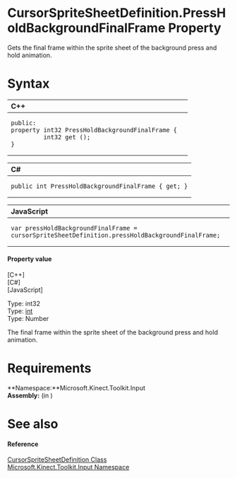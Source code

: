 CursorSpriteSheetDefinition.PressHoldBackgroundFinalFrame Property  
==================================================================  

Gets the final frame within the sprite sheet of the background press and hold animation. <span id="syntaxSection"></span>

Syntax  
======  

<table>
<colgroup>
<col width="100%" />
</colgroup>
<thead>
<tr class="header">
<th align="left">C++</th>
</tr>
</thead>
<tbody>
<tr class="odd">
<td align="left"><pre><code>public:  
property int32 PressHoldBackgroundFinalFrame {  
         int32 get ();  
}</code></pre></td>
</tr>
</tbody>
</table>

<table>
<colgroup>
<col width="100%" />
</colgroup>
<thead>
<tr class="header">
<th align="left">C#</th>
</tr>
</thead>
<tbody>
<tr class="odd">
<td align="left"><pre><code>public int PressHoldBackgroundFinalFrame { get; }</code></pre></td>
</tr>
</tbody>
</table>

<table>
<colgroup>
<col width="100%" />
</colgroup>
<thead>
<tr class="header">
<th align="left">JavaScript</th>
</tr>
</thead>
<tbody>
<tr class="odd">
<td align="left"><pre><code>var pressHoldBackgroundFinalFrame = cursorSpriteSheetDefinition.pressHoldBackgroundFinalFrame;</code></pre></td>
</tr>
</tbody>
</table>

<span id="ID4ER"></span>
#### Property value  

[C++]   
 [C\#]   
 [JavaScript]   

Type: int32  
Type: [int](http://msdn.microsoft.com/en-us/library/system.int32.aspx)  
Type: Number  

The final frame within the sprite sheet of the background press and hold animation.  

<span id="requirements"></span>

Requirements  
============  

**Namespace:**Microsoft.Kinect.Toolkit.Input  
**Assembly:** (in )  

<span id="ID4E3"></span>

See also  
========  

<span id="ID4E5"></span>
#### Reference  

[CursorSpriteSheetDefinition Class](../../CursorSpriteSheetDefinition.md)  
 [Microsoft.Kinect.Toolkit.Input Namespace](../../../Kinect.Toolkit.Input.md)  



<!--Please do not edit the data in the comment block below.-->
<!--
TOCTitle : PressHoldBackgroundFinalFrame Property
RLTitle : CursorSpriteSheetDefinition.PressHoldBackgroundFinalFrame Property
KeywordK : PressHoldBackgroundFinalFrame property
KeywordK : CursorSpriteSheetDefinition.PressHoldBackgroundFinalFrame property
KeywordF : Microsoft.Kinect.Toolkit.Input.CursorSpriteSheetDefinition.PressHoldBackgroundFinalFrame
KeywordF : CursorSpriteSheetDefinition.PressHoldBackgroundFinalFrame
KeywordF : PressHoldBackgroundFinalFrame
KeywordF : Microsoft.Kinect.Toolkit.Input.CursorSpriteSheetDefinition.PressHoldBackgroundFinalFrame
KeywordA : P:Microsoft.Kinect.Toolkit.Input.CursorSpriteSheetDefinition.PressHoldBackgroundFinalFrame
AssetID : P:Microsoft.Kinect.Toolkit.Input.CursorSpriteSheetDefinition.PressHoldBackgroundFinalFrame
Locale : en-us
CommunityContent : 1
APIType : Managed
APILocation : 
APIName : Microsoft.Kinect.Toolkit.Input.CursorSpriteSheetDefinition.PressHoldBackgroundFinalFrame
TargetOS : Windows
TopicType : kbSyntax
DevLang : VB
DevLang : CSharp
DevLang : JavaScript
DevLang : C++
DocSet : K4Wv2
ProjType : K4Wv2Proj
Technology : Kinect for Windows
Product : Kinect for Windows SDK v2
productversion : 20
-->
